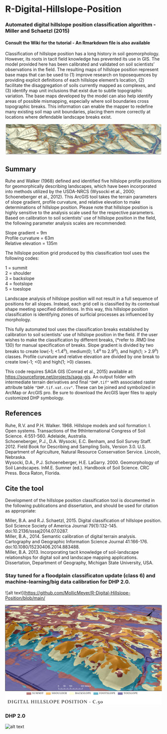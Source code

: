 # R-Digital-Hillslope-Position
### Automated digital hillslope position classification algorithm - Miller and Schaetzl (2015)
#### Consult the Wiki for the tutorial - An Rmarkdown file is also available

Classification of hillslope position has a long history in soil geomorphology. However, its roots in tacit field knowledge has prevented its use in GIS. The model provided here has been calibrated and validated on soil scientists’ observations in the field. The resulting maps of hillslope position represent base maps that can be used to (1) improve research on toposequences by providing explicit definitions of each hillslope element’s location, (2) facilitate the disaggregation of soils currently mapped as complexes, and (3) identify map unit inclusions that exist due to subtle topographic variation. The base maps developed by the model can also help identify areas of possible mismapping, especially where soil boundaries cross topographic breaks. This information can enable the mapper to redefine many existing soil map unit boundaries, placing them more correctly at locations where defendable landscape breaks exist.

![alt text](https://github.com/MollicMeyer/R-Digital-Hillslope-Position/blob/main/DHPwidescreen.jpg?raw=true)

## Summary

Ruhe and Walker (1968) defined and identified five hillslope profile positions for geomorphically describing landscapes, which have been incorporated into methods utilized by the USDA-NRCS (Wysocki et al., 2000; Schoeneberger et al., 2012). This ArcGIS tool takes the terrain parameters of slope gradient, profile curvature, and relative elevation to make determinations of hillslope position. Please note that hillslope position is highly sensitive to the analysis scale used for the respective parameters. Based on calibration to soil scientists' use of hillslope position in the field, the following parameter analysis scales are recommended:

Slope gradient = 9m  
Profile curvature = 63m  
Relative elevation = 135m  

The hillslope position grid produced by this classification tool uses the following codes:

1 = summit  
2 = shoulder  
3 = backslope  
4 = footslope  
5 = toeslope  

Landscape analysis of hillslope position will not result in a full sequence of positions for all slopes. Instead, each grid cell is classified by its contextual shape meeting specified definitions. In this way, this hillslope position classification is identifying zones of surficial processes as influenced by morphology.

This fully automated tool uses the classification breaks established by calibration to soil scientists' use of hillslope position in the field. If the user wishes to make the classification by different breaks, (*refer to .RMD line 130) for manual specification of breaks. Slope gradient is divided by two breaks to create low(-1; <1.4<sup>o</sup>), medium(0; 1.4<sup>o</sup> to 2.9<sup>o</sup>), and high(1; > 2.9<sup>o</sup>) classes. Profile curvature and relative elevation are divided by one break to create low(-1; <0) and high(1; >0) classes. 

This code requires SAGA GIS (Conrad et al., 2015) available at: https://sourceforge.net/projects/saga-gis. An output folder with intermediate terrain derivatives and final `"DHP.tif"` with associated raster attribute table `"DHP.tif.vat.csv"`. These can be joined and symbolized in ArcMap or ArcGIS pro. Be sure to download the ArcGIS layer files to apply customized DHP symbology.


## References

Ruhe, R.V. and P.H. Walker. 1968. Hillslope models and soil formation: I. Open systems. Transactions of the 9thInternational Congress of Soil Science. 4:551-560. Adelaide, Australia.  
Schoeneberger, P.J., D.A. Wysocki, E.C. Benham, and Soil Survey Staff. 2012. Field Book for Describing and Sampling Soils, Version 3.0. U.S. Department of Agriculture, Natural Resource Conservation Service. Lincoln, Nebraska.  
Wysocki, D.A., P.J. Schoeneberger, H.E. LaGarry. 2000. Geomorphology of Soil Landscapes. InM.E. Sumner (ed.). Handbook of Soil Science. CRC Press. Boca Raton, Florida.

## Cite the tool
Development of the hillslope position classification tool is documented in the following publications and dissertation, and should be used for citation as appropriate:

Miller, B.A. and R.J. Schaetzl, 2015. Digital classification of hillslope position. Soil Science Society of America Journal 79(1):132-145. doi:10.2136/sssaj2014.07.0287.  
Miller, B.A., 2014. Semantic calibration of digital terrain analysis. Cartography and Geographic Information Science Journal 41:166-176. doi:10.1080/15230406.2014.883488.  
Miller, B.A. 2013. Incorporating tacit knowledge of soil-landscape relationships for digital soil and landscape mapping applications. Dissertation, Department of Geography, Michigan State University, USA. 

### Stay tuned for a floodplain classificaton update (class 6) and machine-learning/big data calibration for DHP 2.0.
![alt text](https://github.com/MollicMeyer/R-Digital-Hillslope-Position/blob/main/

![alt text](https://github.com/MollicMeyer/R-Digital-Hillslope-Position/blob/main/DHP_C5_3D.jpg?raw=true)
### DHP 2.0
![alt text](https://github.com/MollicMeyer/R-Digital-Hillslope-Position/blob/main/burroak3.gif?raw=true)
